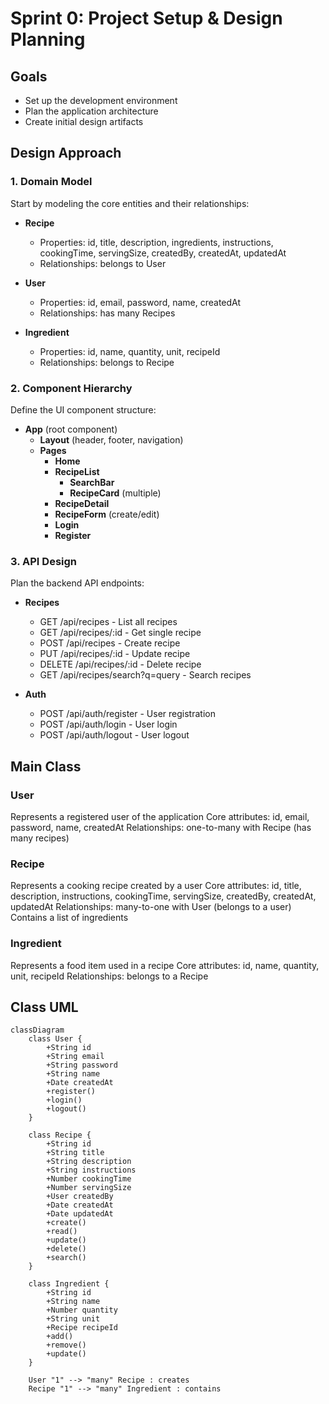 # Sprint 0: Project Setup & Design Planning

## Goals
- Set up the development environment
- Plan the application architecture
- Create initial design artifacts

## Design Approach

### 1. Domain Model
Start by modeling the core entities and their relationships:

- **Recipe**
  - Properties: id, title, description, ingredients, instructions, cookingTime, servingSize, createdBy, createdAt, updatedAt
  - Relationships: belongs to User

- **User**
  - Properties: id, email, password, name, createdAt
  - Relationships: has many Recipes

- **Ingredient**
  - Properties: id, name, quantity, unit, recipeId
  - Relationships: belongs to Recipe

### 2. Component Hierarchy
Define the UI component structure:

- **App** (root component)
  - **Layout** (header, footer, navigation)
  - **Pages**
    - **Home**
    - **RecipeList**
      - **SearchBar**
      - **RecipeCard** (multiple)
    - **RecipeDetail**
    - **RecipeForm** (create/edit)
    - **Login**
    - **Register**

### 3. API Design
Plan the backend API endpoints:

- **Recipes**
  - GET /api/recipes - List all recipes
  - GET /api/recipes/:id - Get single recipe
  - POST /api/recipes - Create recipe
  - PUT /api/recipes/:id - Update recipe
  - DELETE /api/recipes/:id - Delete recipe
  - GET /api/recipes/search?q=query - Search recipes

- **Auth**
  - POST /api/auth/register - User registration
  - POST /api/auth/login - User login
  - POST /api/auth/logout - User logout

## Main Class
### User
Represents a registered user of the application
Core attributes: id, email, password, name, createdAt
Relationships: one-to-many with Recipe (has many recipes)
### Recipe
Represents a cooking recipe created by a user
Core attributes: id, title, description, instructions, cookingTime, servingSize, createdBy, createdAt, updatedAt
Relationships: many-to-one with User (belongs to a user)
Contains a list of ingredients
### Ingredient
Represents a food item used in a recipe
Core attributes: id, name, quantity, unit, recipeId
Relationships: belongs to a Recipe

## Class UML

```mermaid
classDiagram
    class User {
        +String id
        +String email
        +String password
        +String name
        +Date createdAt
        +register()
        +login()
        +logout()
    }
    
    class Recipe {
        +String id
        +String title
        +String description
        +String instructions
        +Number cookingTime
        +Number servingSize
        +User createdBy
        +Date createdAt
        +Date updatedAt
        +create()
        +read()
        +update()
        +delete()
        +search()
    }
    
    class Ingredient {
        +String id
        +String name
        +Number quantity
        +String unit
        +Recipe recipeId
        +add()
        +remove()
        +update()
    }
    
    User "1" --> "many" Recipe : creates
    Recipe "1" --> "many" Ingredient : contains
```
